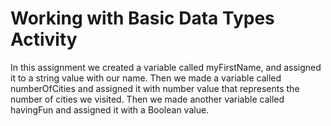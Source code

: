 # Working with Basic Data Types Activity
In this assignment we created a variable called myFirstName, and assigned it to a string value with our name. Then we made a variable called numberOfCities and assigned it with number value that represents the number of cities we visited.  Then we made another variable called havingFun and assigned it with a Boolean value.
